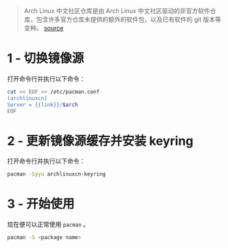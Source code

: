 > Arch Linux 中文社区仓库是由 Arch Linux 中文社区驱动的非官方软件仓库，包含许多官方仓库未提供的额外的软件包，以及已有软件的 git 版本等变种。
[source](https://www.archlinuxcn.org/archlinux-cn-repo-and-mirror/)

# 1 - 切换镜像源
打开命令行并执行以下命令：

```bash
cat << EOF >> /etc/pacman.conf
[archlinuxcn]
Server = {{link}}/$arch
EOF
```

# 2 - 更新镜像源缓存并安装 keyring
打开命令行并执行以下命令：

```bash
pacman -Syyu archlinuxcn-keyring
```

# 3 - 开始使用
现在便可以正常使用 `pacman` 。

```bash
pacman -S <package name>
```
